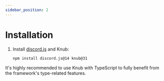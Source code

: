 ```yaml
---
sidebar_position: 2
---
```


# Installation

1. Install [discord.js](https://discord.js.org) and Knub:
   ```
   npm install discord.js@14 knub@31
   ```

It's highly recommended to use Knub with TypeScript to fully benefit from the framework's type-related features.
